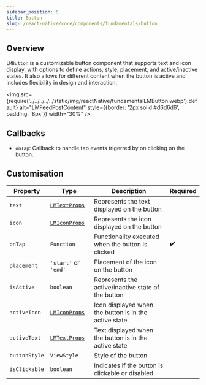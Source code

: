 ```yaml
---
sidebar_position: 5
title: Button
slug: /react-native/core/components/fundamentals/button
---
```


## Overview

`LMButton` is a customizable button component that supports text and icon display, with options to define actions, style, placement, and active/inactive states. It also allows for different content when the button is active and includes flexibility in design and interaction.

<img
src={require('../../../../../static/img/reactNative/fundamentalLMButton.webp').default}
alt="LMFeedPostContent"
style={{border: '2px solid #d6d6d6', padding: '8px'}}
width="30%"
/>

## Callbacks

- `onTap`: Callback to handle tap events trigerred by on clicking on the button.

## Customisation

| Property      | Type                             | Description                                           | Required           |
| ------------- | -------------------------------- | ----------------------------------------------------- | ------------------ |
| `text`        | [`LMTextProps`](./LMFeedText.md) | Represents the text displayed on the button           |                    |
| `icon`        | [`LMIconProps`](./LMFeedIcon.md) | Represents the icon displayed on the button           |                    |
| `onTap`       | `Function`                       | Functionality executed when the button is clicked     | :heavy_check_mark: |
| `placement`   | `'start'` or `'end'`             | Placement of the icon on the button                   |                    |
| `isActive`    | `boolean`                        | Represents the active/inactive state of the button    |                    |
| `activeIcon`  | [`LMIconProps`](./LMFeedIcon.md) | Icon displayed when the button is in the active state |                    |
| `activeText`  | [`LMTextProps`](./LMFeedText.md) | Text displayed when the button is in the active state |                    |
| `buttonStyle` | `ViewStyle`                      | Style of the button                                   |                    |
| `isClickable` | `boolean`                        | Indicates if the button is clickable or disabled      |                    |
